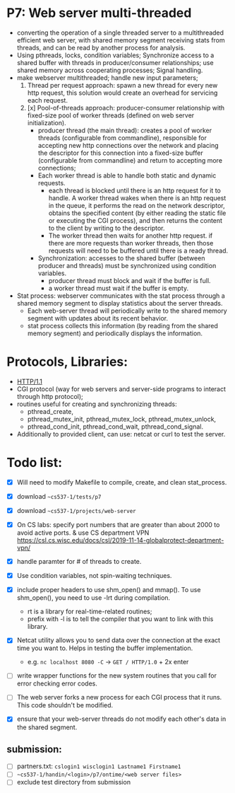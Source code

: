 # P7: Web server multi-threaded
- converting the operation of a single threaded server to a multithreaded efficient web server, with shared memory segment receiving stats from threads, and can be read by another process for analysis. 
- Using pthreads, locks, condition variables; Synchronize access to a shared buffer with threads in producer/consumer relationships; use shared memory across cooperating processes; Signal handling.
- make webserver multithreaded; handle new input parameters; 
  1. Thread per request approach: spawn a new thread for every new http request, this solution would create an overhead for servicing each request.
  2. [x] Pool-of-threads approach: producer-consumer relationship with fixed-size pool of worker threads (defined on web server initialization).
      - producer thread (the main thread): creates a pool of worker threads (configurable from commandline), responsible for accepting new http connections over the network and placing the descriptor for this connection into a fixed-size buffer (configurable from commandline) and return to accepting more connections; 
      - Each worker thread is able to handle both static and dynamic requests. 
        - each thread is blocked until there is an http request for it to handle. A worker thread wakes when there is an http request in the queue, it performs the read on the network descriptor, obtains the specified content (by either reading the static file or executing the CGI process), and then returns the content to the client by writing to the descriptor. 
        - The worker thread then waits for another http request. if there are more requests than worker threads, then those requests will need to be buffered until there is a ready thread.
      - Synchronization: accesses to the shared buffer (between producer and threads) must be synchronized using condition variables.
        - producer thread must block and wait if the buffer is full.
        - a worker thread must wait if the buffer is empty. 
 - Stat process: webserver communicates with the stat process through a shared memory segment to display statistics about the server threads.
   - Each web-server thread will periodically write to the shared memory segment with updates about its recent behavior.
   - stat process collects this information (by reading from the shared memory segment) and periodically displays the information.

# Protocols, Libraries: 
- [HTTP/1.1](https://www.w3.org/Protocols/rfc2616/rfc2616.html)
- CGI protocol (way for web servers and server-side programs to interact through http protocol);
- routines useful for creating and synchronizing threads: 
  - pthread_create, 
  - pthread_mutex_init, pthread_mutex_lock,  pthread_mutex_unlock, 
  - pthread_cond_init, pthread_cond_wait, pthread_cond_signal. 
- Additionally to provided client, can use: netcat or curl to test the server.

# Todo list:
- [x] Will need to modify Makefile to compile, create, and clean stat_process.
- [x] download `~cs537-1/tests/p7`
- [x] download `~cs537-1/projects/web-server`
- [x] On CS labs: specify port numbers that are greater than about 2000 to avoid active ports. & use CS department VPN https://csl.cs.wisc.edu/docs/csl/2019-11-14-globalprotect-department-vpn/
- [x] handle paramter for # of threads to create.
- [x] Use condition variables, not spin-waiting techniques.
- [x] include proper headers to use shm_open() and mmap(). To use shm_open(), you need to use -lrt during compilation. 
  - rt is a library for real-time-related routines; 
  - prefix with -l is to tell the compiler that you want to link with this library.
- [x] Netcat utility allows you to send data over the connection at the exact time you want to. Helps in testing the buffer implementation.
  - e.g. `nc localhost 8080 -C` → `GET / HTTP/1.0` + 2x enter
- [ ] write wrapper functions for the new system routines that you call for error checking error codes.
- [ ] The web server forks a new process for each CGI process that it runs. This code shouldn't be modified.
- [x] ensure that your web-server threads do not modify each other's data in the shared segment. 


## submission: 
- [ ] partners.txt: `cslogin1 wisclogin1 Lastname1 Firstname1`
- [ ] `~cs537-1/handin/<login>/p7/ontime/<web server files>`
- [ ] exclude test directory from submission